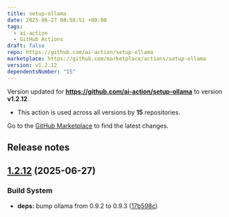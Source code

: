```yaml
---
title: setup-ollama
date: 2025-06-27 08:58:51 +00:00
tags:
  - ai-action
  - GitHub Actions
draft: false
repo: https://github.com/ai-action/setup-ollama
marketplace: https://github.com/marketplace/actions/setup-ollama
version: v1.2.12
dependentsNumber: "15"
---
```



Version updated for **https://github.com/ai-action/setup-ollama** to version **v1.2.12**.
- This action is used across all versions by **15** repositories.

Go to the [GitHub Marketplace](https://github.com/marketplace/actions/setup-ollama) to find the latest changes.

## Release notes

## [1.2.12](https://github.com/ai-action/setup-ollama/compare/v1.2.11...v1.2.12) (2025-06-27)

### Build System

* **deps:** bump ollama from 0.9.2 to 0.9.3 ([17b598c](https://github.com/ai-action/setup-ollama/commit/17b598cbfe9f9ced0617683e8c3cfc5094ceb01f))
